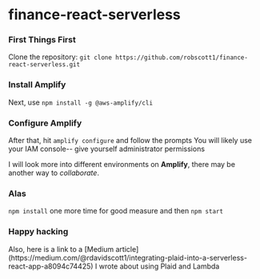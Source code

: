 # finance-react-serverless
<h3> First Things First </h3>
Clone the repository: <code>git clone https://github.com/robscott1/finance-react-serverless.git</code>

<h3>Install Amplify</h3>
Next, use <code>npm install -g @aws-amplify/cli</code>

<h3>Configure Amplify</h3>
After that, hit <code>amplify configure</code> and follow the prompts
You will likely use your IAM console-- give yourself administrator permissions

I will look more into different environments on **Amplify**, there may be another way to *collaborate*.
  
<h3>Alas</h3>
<code>npm install</code> one more time for good measure and then <code>npm start</code>

<h3>Happy hacking</h3>

<p>Also, here is a link to a [Medium article](https://medium.com/@rdavidscott1/integrating-plaid-into-a-serverless-react-app-a8094c74425) I wrote about using Plaid and Lambda</p>
